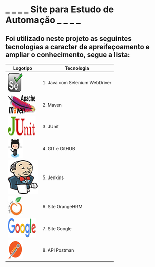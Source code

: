 # _ _ _ _ Site para Estudo de Automação _ _ _ _ 


## Foi utilizado neste projeto as seguintes tecnologias a caracter de apreifeçoamento e ampliar o conhecimento, segue a lista:


Logotipo  | Tecnologia
--------- | ------
![](/src/test/resources/imagensReadMe/selenium.png)	| 1. Java com Selenium WebDriver
![](/src/test/resources/imagensReadMe/maven.png)	| 2. Maven
![](/src/test/resources/imagensReadMe/junit.png)	| 3. JUnit
![](/src/test/resources/imagensReadMe/Octocat.png)	| 4. GIT e GitHUB
![](/src/test/resources/imagensReadMe/jenkins.png) 	| 5. Jenkins
![](/src/test/resources/imagensReadMe/orangeHRM.jpg)| 6. Site OrangeHRM
![](/src/test/resources/imagensReadMe/google.png)	| 7. Site Google
![](/src/test/resources/imagensReadMe/postman.png)	| 8. API Postman

